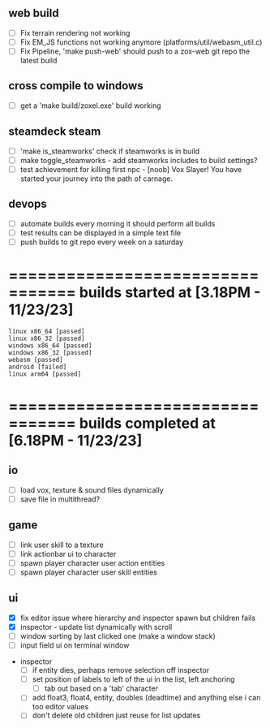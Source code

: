 ## web build

- [ ] Fix terrain rendering not working
- [ ] Fix EM_JS functions not working anymore (platforms/util/webasm_util.c)
- [ ] Fix Pipeline, 'make push-web' should push to a zox-web git repo the latest build

## cross compile to windows

- [ ] get a 'make build/zoxel.exe' build working

## steamdeck steam

- [ ] 'make is_steamworks' check if steamworks is in build
- [ ] make toggle_steamworks - add steamworks includes to build settings?
- [ ] test achievement for killing first npc - [noob] Vox Slayer! You have started your journey into the path of carnage.

## devops

- [ ] automate builds every morning it should perform all builds
- [ ] test results can be displayed in a simple text file
- [ ] push builds to git repo every week on a saturday

=================================
    builds started at [3.18PM - 11/23/23]
=================================
    linux x86_64 [passed]
    linux x86_32 [passed]
    windows x86_64 [passed]
    windows x86_32 [passed]
    webasm [passed]
    android [failed]
    linux arm64 [passed]
=================================
    builds completed at [6.18PM - 11/23/23]
=================================

## io

- [ ] load vox, texture & sound files dynamically
- [ ] save file in multithread?

## game

- [ ] link user skill to a texture
- [ ] link actionbar ui to character
- [ ] spawn player character user action entities
- [ ] spawn player character user skill entities

## ui

- [x] fix editor issue where hierarchy and inspector spawn but children fails
- [x] inspector - update list dynamically with scroll
- [ ] window  sorting by last clicked one (make a window stack)
- [ ] input field ui on terminal window
- inspector
    - [ ] if entity dies, perhaps remove selection off inspector
    - [ ] set position of labels to left of the ui in the list, left anchoring
        - [ ] tab out based on a 'tab' character
    - [ ] add float3, float4, entity, doubles (deadtime) and anything else i can too editor values
    - [ ] don't delete old children just reuse for list updates
